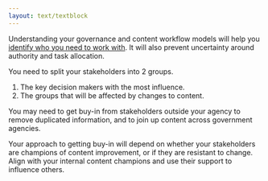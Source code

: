 ```yaml
---
layout: text/textblock
---
```


Understanding your governance and content workflow models will help you [identify who you need to work with](/content-strategy/content-auditing/engage-your-stakeholders/#identify-stakeholders). It will also prevent uncertainty around authority and task allocation. 

You need to split your stakeholders into 2 groups.  
1. The key decision makers with the most influence.
2. The groups that will be affected by changes to content.

You may need to get buy-in from stakeholders outside your agency to remove duplicated information, and to join up content across government agencies.

Your approach to getting buy-in will depend on whether your stakeholders are champions of content improvement, or if they are resistant to change. Align with your internal content champions and use their support to influence others.

